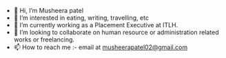 - 👋 Hi, I’m Musheera patel
- 👀 I’m interested in eating, writing, travelling, etc
- 🌱 I’m currently working as a Placement Executive at ITLH.
- 💞️ I’m looking to collaborate on human resource or administration related works or freelancing.
- 📫 How to reach me :- email at musheerapatel02@gmail.com

<!---
Mushee023/Mushee023 is a ✨ special ✨ repository because its `README.md` (this file) appears on your GitHub profile.
You can click the Preview link to take a look at your changes.
--->
